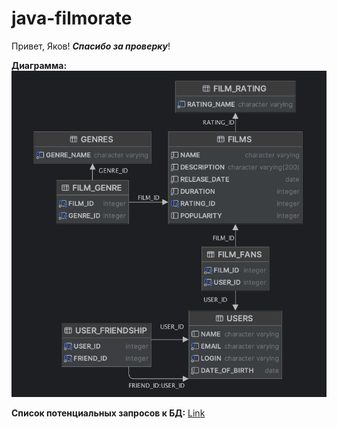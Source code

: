 # java-filmorate

Привет, Яков!  **_Спасибо за проверку_**!

**Диаграмма:**
![diagran.png](diagram.png)

**Список потенциальных запросов к БД:**
[Link](https://pastebin.com/fYic0hQJ)